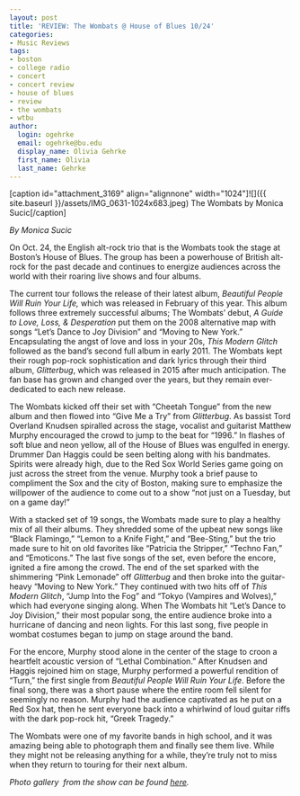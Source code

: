 ```yaml
---
layout: post
title: 'REVIEW: The Wombats @ House of Blues 10/24'
categories:
- Music Reviews
tags:
- boston
- college radio
- concert
- concert review
- house of blues
- review
- the wombats
- wtbu
author:
  login: ogehrke
  email: ogehrke@bu.edu
  display_name: Olivia Gehrke
  first_name: Olivia
  last_name: Gehrke
---
```

\[caption id="attachment\_3169" align="alignnone" width="1024"\]![]({{ site.baseurl }}/assets/IMG_0631-1024x683.jpeg) The Wombats by Monica Sucic\[/caption\]

_By Monica Sucic_

On Oct. 24, the English alt-rock trio that is the Wombats took the stage at Boston’s House of Blues. The group has been a powerhouse of British alt-rock for the past decade and continues to energize audiences across the world with their roaring live shows and four albums.

The current tour follows the release of their latest album, _Beautiful People Will Ruin Your Life,_ which was released in February of this year. This album follows three extremely successful albums; The Wombats’ debut, _A Guide to Love, Loss, & Desperation_ put them on the 2008 alternative map with songs “Let’s Dance to Joy Division” and “Moving to New York.” Encapsulating the angst of love and loss in your 20s, _This Modern Glitch_ followed as the band’s second full album in early 2011. The Wombats kept their rough pop-rock sophistication and dark lyrics through their third album, _Glitterbug_, which was released in 2015 after much anticipation. The fan base has grown and changed over the years, but they remain ever-dedicated to each new release.

The Wombats kicked off their set with “Cheetah Tongue” from the new album and then flowed into “Give Me a Try” from _Glitterbug_. As bassist Tord Overland Knudsen spiralled across the stage, vocalist and guitarist Matthew Murphy encouraged the crowd to jump to the beat for “1996.” In flashes of soft blue and neon yellow, all of the House of Blues was engulfed in energy. Drummer Dan Haggis could be seen belting along with his bandmates. Spirits were already high, due to the Red Sox World Series game going on just across the street from the venue. Murphy took a brief pause to compliment the Sox and the city of Boston, making sure to emphasize the willpower of the audience to come out to a show “not just on a Tuesday, but on a game day!”

With a stacked set of 19 songs, the Wombats made sure to play a healthy mix of all their albums. They shredded some of the upbeat new songs like “Black Flamingo,” “Lemon to a Knife Fight,” and “Bee-Sting,” but the trio made sure to hit on old favorites like “Patricia the Stripper,” “Techno Fan,” and “Emoticons.” The last five songs of the set, even before the encore, ignited a fire among the crowd. The end of the set sparked with the shimmering “Pink Lemonade” off _Glitterbug_ and then broke into the guitar-heavy “Moving to New York.” They continued with two hits off of _This Modern Glitch_, “Jump Into the Fog” and “Tokyo (Vampires and Wolves),” which had everyone singing along. When The Wombats hit “Let’s Dance to Joy Division,” their most popular song, the entire audience broke into a hurricane of dancing and neon lights. For this last song, five people in wombat costumes began to jump on stage around the band.

For the encore, Murphy stood alone in the center of the stage to croon a heartfelt acoustic version of “Lethal Combination.” After Knudsen and Haggis rejoined him on stage, Murphy performed a powerful rendition of “Turn,” the first single from _Beautiful People Will Ruin Your Life_. Before the final song, there was a short pause where the entire room fell silent for seemingly no reason. Murphy had the audience captivated as he put on a Red Sox hat, then he sent everyone back into a whirlwind of loud guitar riffs with the dark pop-rock hit, “Greek Tragedy.”

The Wombats were one of my favorite bands in high school, and it was amazing being able to photograph them and finally see them live. While they might not be releasing anything for a while, they’re truly not to miss when they return to touring for their next album.

_Photo gallery  from the show can be found [here](http://sites.bu.edu/wtbu/2018/11/06/photos-the-wombats-house-of-blues-10-24/)._